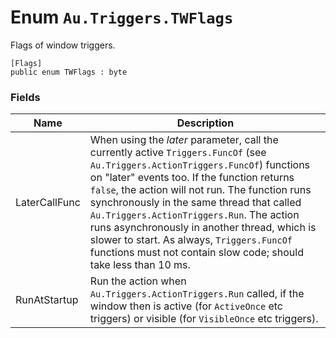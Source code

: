 # Enum `Au.Triggers.TWFlags`

Flags of window triggers.

```
[Flags]
public enum TWFlags : byte
```

### Fields

| Name | Description |
| --- | --- |
| LaterCallFunc | When using the *later* parameter, call the currently active `Triggers.FuncOf` (see `Au.Triggers.ActionTriggers.FuncOf`) functions on "later" events too. If the function returns `false`, the action will not run. The function runs synchronously in the same thread that called `Au.Triggers.ActionTriggers.Run`. The action runs asynchronously in another thread, which is slower to start. As always, `Triggers.FuncOf` functions must not contain slow code; should take less than 10 ms. |
| RunAtStartup | Run the action when `Au.Triggers.ActionTriggers.Run` called, if the window then is active (for `ActiveOnce` etc triggers) or visible (for `VisibleOnce` etc triggers). |